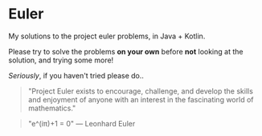 # Euler

My solutions to the project euler problems, in Java + Kotlin.

Please try to solve the problems **on your own** before **not** looking at the solution, and trying some more!

*Seriously*, if you haven't tried please do..

>"Project Euler exists to encourage, challenge, and develop the skills and enjoyment of anyone with an interest in the fascinating world of mathematics."

>"e^(iπ)+1 = 0"
― Leonhard Euler
